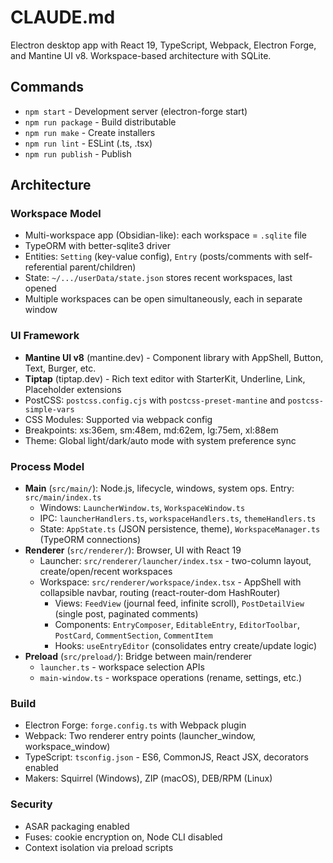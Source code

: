 # CLAUDE.md

Electron desktop app with React 19, TypeScript, Webpack, Electron Forge, and Mantine UI v8. Workspace-based architecture with SQLite.

## Commands

- `npm start` - Development server (electron-forge start)
- `npm run package` - Build distributable
- `npm run make` - Create installers
- `npm run lint` - ESLint (.ts, .tsx)
- `npm run publish` - Publish

## Architecture

### Workspace Model
- Multi-workspace app (Obsidian-like): each workspace = `.sqlite` file
- TypeORM with better-sqlite3 driver
- Entities: `Setting` (key-value config), `Entry` (posts/comments with self-referential parent/children)
- State: `~/.../userData/state.json` stores recent workspaces, last opened
- Multiple workspaces can be open simultaneously, each in separate window

### UI Framework
- **Mantine UI v8** (mantine.dev) - Component library with AppShell, Button, Text, Burger, etc.
- **Tiptap** (tiptap.dev) - Rich text editor with StarterKit, Underline, Link, Placeholder extensions
- PostCSS: `postcss.config.cjs` with `postcss-preset-mantine` and `postcss-simple-vars`
- CSS Modules: Supported via webpack config
- Breakpoints: xs:36em, sm:48em, md:62em, lg:75em, xl:88em
- Theme: Global light/dark/auto mode with system preference sync

### Process Model
- **Main** (`src/main/`): Node.js, lifecycle, windows, system ops. Entry: `src/main/index.ts`
  - Windows: `LauncherWindow.ts`, `WorkspaceWindow.ts`
  - IPC: `launcherHandlers.ts`, `workspaceHandlers.ts`, `themeHandlers.ts`
  - State: `AppState.ts` (JSON persistence, theme), `WorkspaceManager.ts` (TypeORM connections)
- **Renderer** (`src/renderer/`): Browser, UI with React 19
  - Launcher: `src/renderer/launcher/index.tsx` - two-column layout, create/open/recent workspaces
  - Workspace: `src/renderer/workspace/index.tsx` - AppShell with collapsible navbar, routing (react-router-dom HashRouter)
    - Views: `FeedView` (journal feed, infinite scroll), `PostDetailView` (single post, paginated comments)
    - Components: `EntryComposer`, `EditableEntry`, `EditorToolbar`, `PostCard`, `CommentSection`, `CommentItem`
    - Hooks: `useEntryEditor` (consolidates entry create/update logic)
- **Preload** (`src/preload/`): Bridge between main/renderer
  - `launcher.ts` - workspace selection APIs
  - `main-window.ts` - workspace operations (rename, settings, etc.)

### Build
- Electron Forge: `forge.config.ts` with Webpack plugin
- Webpack: Two renderer entry points (launcher_window, workspace_window)
- TypeScript: `tsconfig.json` - ES6, CommonJS, React JSX, decorators enabled
- Makers: Squirrel (Windows), ZIP (macOS), DEB/RPM (Linux)

### Security
- ASAR packaging enabled
- Fuses: cookie encryption on, Node CLI disabled
- Context isolation via preload scripts
